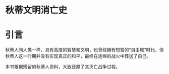 秋蒂文明消亡史
============

# 引言
秋蒂人同人类一样，具有高度的智慧和文明，也曾经拥有短暂的“自由城”时代，但秋蒂人这一时期并没有实现真正的和平，最终在连绵的战火中葬送了自己。

本书根据残留的秋蒂人资料，大致还原了其灭亡战争过程。

